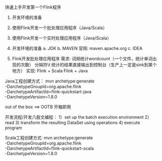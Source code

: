 快速上手开发第一个Flink程序



1. 开发环境的准备
2. 使用Flink开发一个批处理应用程序（Java/Scala）
3. 使用Flink开发一个实时处理应用程序（Java/Scala）




1. 开发环境的准备
  a. JDK
  b. MAVEN  官网: maven.apache.org
  c. IDEA


2. Flink开发批处理应用程序
  需求: 词频统计wordcount（一个文件，统计单词出现的次数）
        分隔符\t
        统计的结果直接输出到控制台（生产上一定是sink到某个地方）
        实现: Flink + Scala
              Flink + Java 


Java工程创建方式：
mvn archetype:generate                               \
      -DarchetypeGroupId=org.apache.flink              \
      -DarchetypeArtifactId=flink-quickstart-java      \
      -DarchetypeVersion=1.8.0


 out of the box ==> OOTB  开箱即用           


开发流程/开发八股文编程：
	1）set up the batch execution environment
	2）read
	3) transform the resulting DataSet<String> using operations
 	4) execute program




Scala工程创建方式:
mvn archetype:generate                               \
      -DarchetypeGroupId=org.apache.flink              \
      -DarchetypeArtifactId=flink-quickstart-scala     \
      -DarchetypeVersion=1.8.0


      
